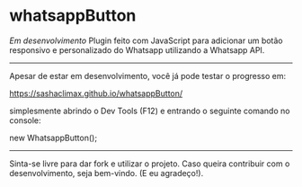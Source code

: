 # whatsappButton
*Em desenvolvimento*
Plugin feito com JavaScript para adicionar um botão responsivo e personalizado do Whatsapp utilizando a Whatsapp API.

------------------------------------------------

Apesar de estar em desenvolvimento, você já pode testar o progresso em:

https://sashaclimax.github.io/whatsappButton/

simplesmente abrindo o Dev Tools (F12) e entrando o seguinte comando no console:

new WhatsappButton();

------------------------------------------------

Sinta-se livre para dar fork e utilizar o projeto.
Caso queira contribuir com o desenvolvimento, seja bem-vindo. (E eu agradeço!).